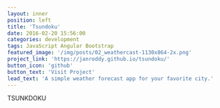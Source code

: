 ```yaml
---
layout: inner
position: left
title: 'Tsundoku'
date: 2016-02-20 15:56:00
categories: development
tags: JavaScript Angular Bootstrap
featured_image: '/img/posts/02_weathercast-1130x864-2x.png'
project_link: 'https://janroddy.github.io/tsundoku/'
button_icon: 'github'
button_text: 'Visit Project'
lead_text: 'A simple weather forecast app for your favorite city.'
---
```

TSUNKDOKU
